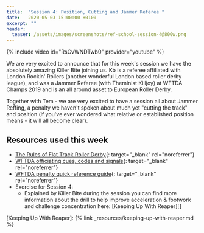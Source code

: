 ```yaml
---
title:  "Session 4: Position, Cutting and Jammer Referee "
date:   2020-05-03 15:00:00 +0100
excerpt: ""
header:
  teaser: /assets/images/screenshots/ref-school-session-4@800w.png
---
```


{% include video id="RsGvWNDTwb0" provider="youtube" %}

We are very excited to announce that for this week's session we have the absolutely amazing Killer Bite joining us. Kb  is a referee affiliated with London Rockin' Rollers (another wonderful London based roller derby league), and  was a Jammer Referee (with Theminist Killjoy) at WFTDA Champs 2019 and is an all around asset to European Roller Derby.

Together with Tem - we are very excited to have a session all about Jammer Reffing, a penalty we haven't spoken about much yet "cutting the track" and position (if you've ever wondered what relative or established position means - it will all become clear).

## Resources used this week
- [The Rules of Flat Track Roller Derby][]{: target="_blank" rel="noreferrer"}
- [WFTDA officiating cues, codes and signals][]{: target="_blank" rel="noreferrer"}
- [WFTDA penalty quick reference guide][]{: target="_blank" rel="noreferrer"}
- Exercise for Session 4:
  - Explained by Killer Bite during the session you can find more information about the drill to help improve acceleration & footwork and challenge concentration here: [Keeping Up With Reaper][]

[The Rules of Flat Track Roller Derby]: <https://rules.wftda.com> "The Rules of Flat Track Roller Derby"
[WFTDA officiating cues, codes and signals]: <https://static.wftda.com/officiating/wftda-officiating-cues-codes-and-signals.pdf>
[WFTDA penalty quick reference guide]: <https://static.wftda.com/officiating/wftda-penalty-quick-reference-guide.pdf>
[Keeping Up With Reaper]: {% link _resources/keeping-up-with-reaper.md %}
